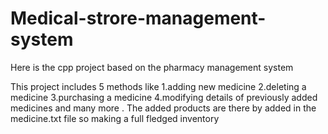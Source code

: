 # Medical-strore-management-system
Here is the cpp  project based on the pharmacy management system

This  project includes 5 methods like 
1.adding new medicine 
2.deleting a medicine 
3.purchasing a medicine
4.modifying details of previously added medicines
and many more .
The added products are there by added in the medicine.txt file so making a full fledged inventory
